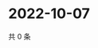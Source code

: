 # 2022-10-07

共 0 条

<!-- BEGIN WEIBO -->
<!-- 最后更新时间 Fri Oct 07 2022 22:26:45 GMT+0800 (China Standard Time) -->

<!-- END WEIBO -->
